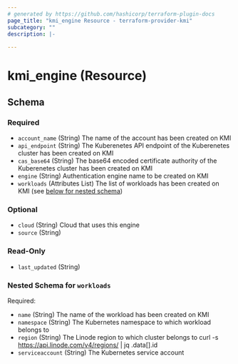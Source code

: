 ```yaml
---
# generated by https://github.com/hashicorp/terraform-plugin-docs
page_title: "kmi_engine Resource - terraform-provider-kmi"
subcategory: ""
description: |-
  
---
```


# kmi_engine (Resource)





<!-- schema generated by tfplugindocs -->
## Schema

### Required

- `account_name` (String) The name of the account has been created on KMI
- `api_endpoint` (String) The Kuberenetes API endpoint of the Kuberenetes cluster has been created on KMI
- `cas_base64` (String) The base64 encoded certificate authority of the Kuberenetes cluster has been created on KMI
- `engine` (String) Authentication engine name to be created on KMI
- `workloads` (Attributes List) The list of workloads has been created on KMI (see [below for nested schema](#nestedatt--workloads))

### Optional

- `cloud` (String) Cloud that uses this engine
- `source` (String)

### Read-Only

- `last_updated` (String)

<a id="nestedatt--workloads"></a>
### Nested Schema for `workloads`

Required:

- `name` (String) The name of the workload has been created on KMI
- `namespace` (String) The Kubernetes namespace to which workload belongs to
- `region` (String) The Linode region to which cluster belongs to curl -s https://api.linode.com/v4/regions/ | jq .data[].id
- `serviceaccount` (String) The Kubernetes service account

